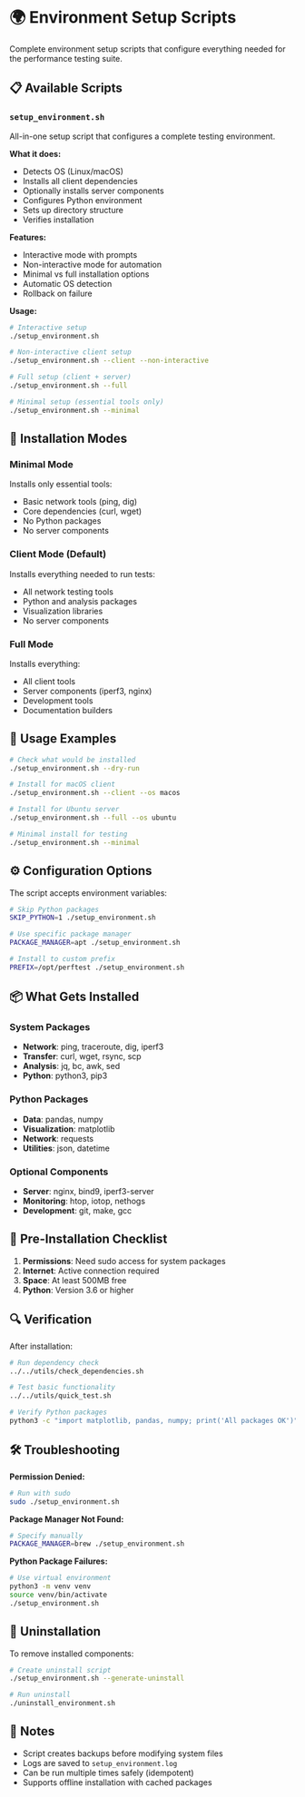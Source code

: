 # 🌍 Environment Setup Scripts

Complete environment setup scripts that configure everything needed for the performance testing suite.

## 📋 Available Scripts

### `setup_environment.sh`
All-in-one setup script that configures a complete testing environment.

**What it does:**
- Detects OS (Linux/macOS)
- Installs all client dependencies
- Optionally installs server components
- Configures Python environment
- Sets up directory structure
- Verifies installation

**Features:**
- Interactive mode with prompts
- Non-interactive mode for automation
- Minimal vs full installation options
- Automatic OS detection
- Rollback on failure

**Usage:**
```bash
# Interactive setup
./setup_environment.sh

# Non-interactive client setup
./setup_environment.sh --client --non-interactive

# Full setup (client + server)
./setup_environment.sh --full

# Minimal setup (essential tools only)
./setup_environment.sh --minimal
```

## 🎯 Installation Modes

### Minimal Mode
Installs only essential tools:
- Basic network tools (ping, dig)
- Core dependencies (curl, wget)
- No Python packages
- No server components

### Client Mode (Default)
Installs everything needed to run tests:
- All network testing tools
- Python and analysis packages
- Visualization libraries
- No server components

### Full Mode
Installs everything:
- All client tools
- Server components (iperf3, nginx)
- Development tools
- Documentation builders

## 🔄 Usage Examples

```bash
# Check what would be installed
./setup_environment.sh --dry-run

# Install for macOS client
./setup_environment.sh --client --os macos

# Install for Ubuntu server
./setup_environment.sh --full --os ubuntu

# Minimal install for testing
./setup_environment.sh --minimal
```

## ⚙️ Configuration Options

The script accepts environment variables:

```bash
# Skip Python packages
SKIP_PYTHON=1 ./setup_environment.sh

# Use specific package manager
PACKAGE_MANAGER=apt ./setup_environment.sh

# Install to custom prefix
PREFIX=/opt/perftest ./setup_environment.sh
```

## 📦 What Gets Installed

### System Packages
- **Network**: ping, traceroute, dig, iperf3
- **Transfer**: curl, wget, rsync, scp
- **Analysis**: jq, bc, awk, sed
- **Python**: python3, pip3

### Python Packages
- **Data**: pandas, numpy
- **Visualization**: matplotlib
- **Network**: requests
- **Utilities**: json, datetime

### Optional Components
- **Server**: nginx, bind9, iperf3-server
- **Monitoring**: htop, iotop, nethogs
- **Development**: git, make, gcc

## 🚨 Pre-Installation Checklist

1. **Permissions**: Need sudo access for system packages
2. **Internet**: Active connection required
3. **Space**: At least 500MB free
4. **Python**: Version 3.6 or higher

## 🔍 Verification

After installation:
```bash
# Run dependency check
../../utils/check_dependencies.sh

# Test basic functionality
../../utils/quick_test.sh

# Verify Python packages
python3 -c "import matplotlib, pandas, numpy; print('All packages OK')"
```

## 🛠️ Troubleshooting

**Permission Denied:**
```bash
# Run with sudo
sudo ./setup_environment.sh
```

**Package Manager Not Found:**
```bash
# Specify manually
PACKAGE_MANAGER=brew ./setup_environment.sh
```

**Python Package Failures:**
```bash
# Use virtual environment
python3 -m venv venv
source venv/bin/activate
./setup_environment.sh
```

## 🔄 Uninstallation

To remove installed components:
```bash
# Create uninstall script
./setup_environment.sh --generate-uninstall

# Run uninstall
./uninstall_environment.sh
```

## 📝 Notes

- Script creates backups before modifying system files
- Logs are saved to `setup_environment.log`
- Can be run multiple times safely (idempotent)
- Supports offline installation with cached packages